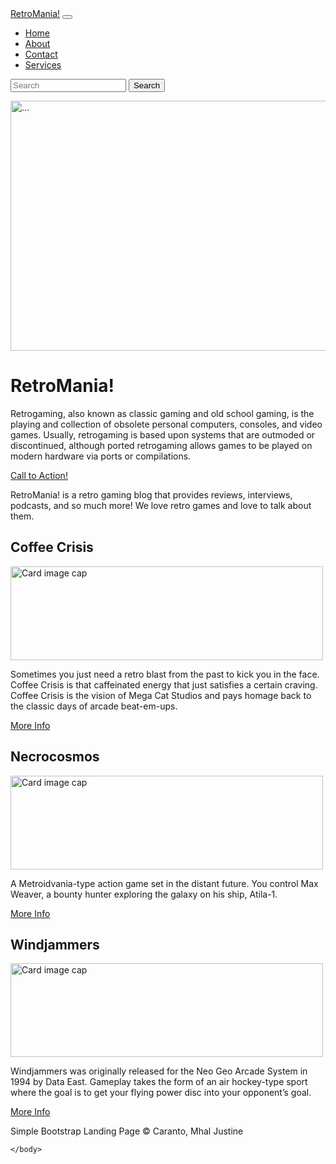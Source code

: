 <!DOCTYPE html>
<html lang="en">
    <head>
        <meta charset="utf-8" />
        <meta name="viewport" content="width=device-width, initial-scale=1, shrink-to-fit=no" />
        <meta name="description" content="" />
        <meta name="author" content="" />
        <title>Simple Bootstrap RetroMania!</title>
        <!-- Favicon-->
        <link rel="icon" type="image/x-icon" href="assets/favicon.ico" />
        <!-- Core theme CSS (includes Bootstrap)-->
        <link href="https://drive.google.com/uc?export=view&id=1auDMrQVpWPZl6NFJgUl162RqK7K7cuYf" rel="stylesheet" />
    </head>
    <body style="background-image: url(https://static.vecteezy.com/system/resources/previews/000/117/701/original/vintage-grunge-background-vector.jpg)"></body>
    <body>
        <!-- Responsive navbar-->
        <nav class="navbar navbar-expand-lg navbar-dark bg-dark">
            <div class="container px-5">
                <a class="navbar-brand" href="#!">RetroMania!</a>
                <button class="navbar-toggler" type="button" data-bs-toggle="collapse" data-bs-target="#navbarSupportedContent" aria-controls="navbarSupportedContent" aria-expanded="false" aria-label="Toggle navigation"><span class="navbar-toggler-icon"></span></button>
                <div class="collapse navbar-collapse" id="navbarSupportedContent">
                    <ul class="nav navbar-nav nav-pills ms-auto mb-2 mb-lg-0">
                        <li class="nav-item"><a class="nav-link active" aria-current="page" href="#!">Home</a></li>
                        <li class="nav-item"><a class="nav-link" data-bs-toggle="pill" href="#!">About</a></li>
                        <li class="nav-item"><a class="nav-link" data-bs-toggle="pill" href="#!">Contact</a></li>
                        <li class="nav-item"><a class="nav-link" data-bs-toggle="pill" href="#!">Services</a></li>
                    </ul>
                    <form class="d-flex">
                      <input class="form-control me-2" type="text" placeholder="Search">
                      <button class="btn btn-primary" type="button">Search</button>
                </div>
            </div>
        </nav>
        <!-- Page Content-->
        <div class="container px-4 px-lg-5">
            <!-- Heading Row-->
            <div class="row gx-4 gx-lg-5 align-items-center my-5">
                <div class="col-lg-7"><img class="img-fluid rounded mb-4 mb-lg-0" src="https://th.bing.com/th/id/OIP.7vCJReDO2EXAIgC-hk8PLwHaEK?pid=ImgDet&rs=1" alt="..." width="900" height="400"/></div>
                <div class="col-lg-5">
                    <h1 class="font-weight-light">RetroMania!</h1>
                    <p text-align:justify>Retrogaming, also known as classic gaming and old school gaming, is the playing and collection of obsolete personal computers, consoles, and video games. Usually, retrogaming is based upon systems that are outmoded or discontinued, although ported retrogaming allows games to be played on modern hardware via ports or compilations. </p>
                    <a class="btn btn-primary" href="#!">Call to Action!</a>
                </div>
            </div>
            <!-- Call to Action-->
            <div class="card text-white bg-secondary my-5 py-4 text-center">
                <div class="card-body"><p class="text-white m-0">RetroMania! is a retro gaming blog that provides reviews, interviews, podcasts, and so much more! We love retro games and love to talk about them.</p></div>
            </div>
            <!-- Content Row-->
            <div class="row gx-4 gx-lg-5">
                <div class="col-md-4 mb-5">
                    <div class="card h-100">
                        <div class="card-body">
                            <h2 class="card-title">Coffee Crisis</h2>
                            <img class="card-img-top" src="https://th.bing.com/th/id/OIP.6l8_ZAvMOix79bSXbmkJaQHaDt?pid=ImgDet&rs=1" alt="Card image cap" width="500" height="150">
                            <p class="card-text">Sometimes you just need a retro blast from the past to kick you in the face. Coffee Crisis is that caffeinated energy that just satisfies a certain craving. Coffee Crisis is the vision of Mega Cat Studios and pays homage back to the classic days of arcade beat-em-ups.</p>
                        </div>
                        <div class="card-footer"><a class="btn btn-primary btn-sm" href="#!">More Info</a></div>
                    </div>
                </div>
                <div class="col-md-4 mb-5">
                    <div class="card h-100">
                        <div class="card-body">
                            <h2 class="card-title">Necrocosmos</h2>
                            <img class="card-img-top" src="https://1.bp.blogspot.com/-EhGHWojYEpc/WYxGQ8YhuiI/AAAAAAAAUEc/pXM0LbOEJ3oXKRUN90MWu2rqrwK8h4jPACLcBGAs/w1200-h630-p-k-no-nu/banner.jpg" alt="Card image cap" width="500" height="150">
                            <p class="card-text">A Metroidvania-type action game set in the distant future. You control Max Weaver, a bounty hunter exploring the galaxy on his ship, Atila-1.</p>
                        </div>
                        <div class="card-footer"><a class="btn btn-primary btn-sm" href="#!">More Info</a></div>
                    </div>
                </div>
                <div class="col-md-4 mb-5">
                    <div class="card h-100">
                        <div class="card-body">
                            <h2 class="card-title">Windjammers</h2>
                             <img class="card-img-top" src="https://media.playstation.com/is/image/SCEA/windjammers-listing-thumb-01-ps4-us-03dec16?$Icon$" alt="Card image cap" width="500" height="150">
                            <p class="card-text">Windjammers was originally released for the Neo Geo Arcade System in 1994 by Data East. Gameplay takes the form of an air hockey-type sport where the goal is to get your flying power disc into your opponent’s goal.</p>
                        </div>
                        <div class="card-footer"><a class="btn btn-primary btn-sm" href="#!">More Info</a></div>
                    </div>
                </div>
            </div>
        </div>
        <!-- Footer-->
        <footer class="py-5 bg-dark">
            <div class="container px-4 px-lg-5"><p class="m-0 text-center text-white">Simple Bootstrap Landing Page &copy; Caranto, Mhal Justine</p></div>
        </footer>
        
    </body>
</html>
